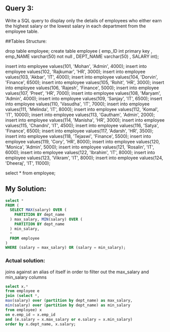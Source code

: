 ## Query 3:

Write a SQL query to display only the details of employees who either earn the highest salary
or the lowest salary in each department from the employee table.

##Tables Structure:

drop table employee;
create table employee
( emp_ID int primary key
, emp_NAME varchar(50) not null
, DEPT_NAME varchar(50)
, SALARY int);

insert into employee values(101, 'Mohan', 'Admin', 4000);
insert into employee values(102, 'Rajkumar', 'HR', 3000);
insert into employee values(103, 'Akbar', 'IT', 4000);
insert into employee values(104, 'Dorvin', 'Finance', 6500);
insert into employee values(105, 'Rohit', 'HR', 3000);
insert into employee values(106, 'Rajesh',  'Finance', 5000);
insert into employee values(107, 'Preet', 'HR', 7000);
insert into employee values(108, 'Maryam', 'Admin', 4000);
insert into employee values(109, 'Sanjay', 'IT', 6500);
insert into employee values(110, 'Vasudha', 'IT', 7000);
insert into employee values(111, 'Melinda', 'IT', 8000);
insert into employee values(112, 'Komal', 'IT', 10000);
insert into employee values(113, 'Gautham', 'Admin', 2000);
insert into employee values(114, 'Manisha', 'HR', 3000);
insert into employee values(115, 'Chandni', 'IT', 4500);
insert into employee values(116, 'Satya', 'Finance', 6500);
insert into employee values(117, 'Adarsh', 'HR', 3500);
insert into employee values(118, 'Tejaswi', 'Finance', 5500);
insert into employee values(119, 'Cory', 'HR', 8000);
insert into employee values(120, 'Monica', 'Admin', 5000);
insert into employee values(121, 'Rosalin', 'IT', 6000);
insert into employee values(122, 'Ibrahim', 'IT', 8000);
insert into employee values(123, 'Vikram', 'IT', 8000);
insert into employee values(124, 'Dheeraj', 'IT', 11000);

select * from employee;

## My Solution:

```SQL
select *
FROM (
  SELECT MAX(salary) OVER (
    PARTITION BY dept_name
  ) max_salary, MIN(salary) OVER (
    PARTITION BY dept_name
  ) min_salary,
  *
  FROM employee
)
WHERE (salary = max_salary) OR (salary = min_salary);
```

### Actual solution:
joins against an alias of itself in order to filter out the max_salary and min_salary columns

```SQL
select x.*
from employee e
join (select *,
max(salary) over (partition by dept_name) as max_salary,
min(salary) over (partition by dept_name) as min_salary
from employee) x
on e.emp_id = x.emp_id
and (e.salary = x.max_salary or e.salary = x.min_salary)
order by x.dept_name, x.salary;
```
